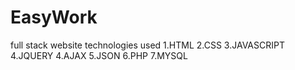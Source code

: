# EasyWork

full stack website
technologies used
1.HTML
2.CSS
3.JAVASCRIPT
4.JQUERY
4.AJAX
5.JSON
6.PHP
7.MYSQL
